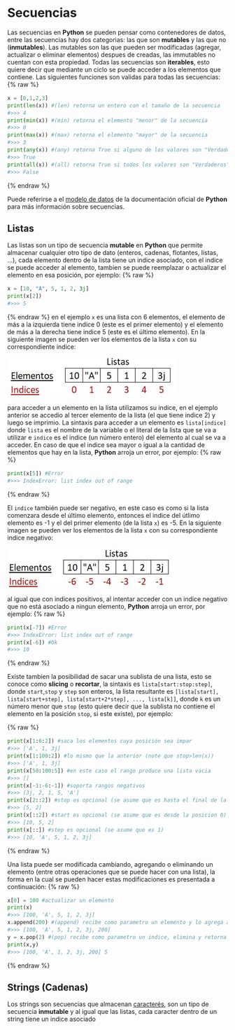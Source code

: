 # Secuencias
Las secuencias en **Python** se pueden pensar como contenedores de datos,
entre las secuencias hay dos categorias: las que son **mutables** y las que no
(**inmutables**). Las mutables son las que pueden ser modificadas (agregar,
actualizar o eliminar elementos) despues de creadas, las immutables no cuentan
con esta propiedad. Todas las secuencias son **iterables**, esto quiere decir que
mediante un ciclo se puede acceder a los elementos que contiene. Las siguientes
funciones son validas para todas las secuencias:
{% raw %}
```python
x = [0,1,2,3]
print(len(x)) #(len) retorna un entero con el tamaño de la secuencia
#>>> 4
print(min(x)) #(min) retorna el elemento "menor" de la secuencia
#>>> 0
print(max(x)) #(max) retorna el elemento "mayor" de la secuencia
#>>> 3
print(any(x)) #(any) retorna True si alguno de los valores son "Verdaderos", si no False
#>>> True
print(all(x)) #(all) retorna True si todos los valores son "Verdaderos", si no False
#>>> False
```
{% endraw %}

Puede referirse a el [modelo de datos](https://docs.python.org/3/reference/datamodel.html) de la documentación oficial de **Python** para más información sobre secuencias.

## Listas
Las listas son un tipo de secuencia **mutable** en **Python** que permite almacenar 
cualquier otro tipo de dato (enteros, cadenas, flotantes, listas, ...),
cada elemento dentro de la lista tiene un indice asociado, con el indice
se puede acceder al elemento, tambien se puede reemplazar o actualizar 
el elemento en esa posición, por ejemplo:
{% raw %}
```python
x = [10, "A", 5, 1, 2, 3j]
print(x[2])
#>>> 5
```
{% endraw %}
en el ejemplo `x` es una lista con 6 elementos, el elemento de más
a la izquierda tiene indice 0 (este es el primer elemento) y el elemento de más a la derecha tiene
indice 5 (este es el último elemento). En la siguiente imagen se pueden ver los elementos
de la lista `x` con su correspondiente indice:

![listas](./Secuencias/listas.JPG)

para acceder a un elemento en la lista utilizamos su indice, en el ejemplo anterior se accedio al
tercer elemento de la lista (el que tiene indice 2) y luego se imprimio. La sintaxis para acceder
a un elemento es `lista[indice]` donde `lista` es el nombre de la variable o el literal
de la lista que se va a utilizar e `indice` es el indice (un número entero) del elemento al cual se va a 
acceder. En caso de que el indice sea mayor o igual a la cantidad de elementos que hay en la
lista, **Python** arroja un error, por ejemplo:
{% raw %}
```python
print(x[5]) #Error
#>>> IndexError: list index out of range
```
{% endraw %}

El `indice` también puede ser negativo, en este caso es como si la lista comenzara desde
el último elemento, entonces el indice del útlimo elemento es -1 y el del primer elemento
(de la lista `x`) es -5. En la siguiente imagen se pueden ver los elementos
de la lista `x` con su correspondiente indice negativo:

![listas 2](./Secuencias/listas_2.JPG)

al igual que con indices positivos, al intentar acceder con un indice negativo que no está asociado a ningun elemento, **Python** arroja un error, por ejemplo:
{% raw %}
```python
print(x[-7]) #Error
#>>> IndexError: list index out of range
print(x[-6]) #Ok
#>>> 10
```
{% endraw %}

Existe tambien la posibilidad de sacar una sublista de una lista, esto se conoce como **slicing** o **recortar**, la sintaxis es `lista[start:stop:step]`, donde `start`,`stop` y `step` son enteros, la lista resultante es `[lista[start], lista[start+step], lista[start+2*step], ..., lista[k]]`, donde `k` es un número menor que `stop` (esto quiere decir que la sublista no contiene el elemento en la posición `stop`, si este existe), por ejemplo:

{% raw %}
```python
print(x[1:6:2]) #saca los elementos cuya posición sea impar
#>>> ['A', 1, 3j]
print(x[1:100:2]) #lo mismo que la anterior (note que stop>len(x))
#>>> ['A', 1, 3j]
print(x[50:100:5]) #en este caso el rango produce una lista vacia
#>>> []
print(x[-1:-6:-1]) #soporta rangos negativos
#>>> [3j, 2, 1, 5, 'A']
print(x[2::2]) #stop es opcional (se asume que es hasta el final de la lista)
#>>> [5, 2]
print(x[::2]) #start es opcional (se asume que es desde la posicion 0)
#>>> [10, 5, 2]
print(x[::]) #step es opcional (se asume que es 1)
#>>> [10, 'A', 5, 1, 2, 3j]
```
{% endraw %}

Una lista puede ser modificada cambiando, agregando o eliminando un elemento (entre otras operaciones que se puede hacer con una lista), la forma en la cual se pueden hacer estas modificaciones es presentada a continuación:
{% raw %}
```python
x[0] = 100 #actualizar un elemento
print(x)
#>>> [100, 'A', 5, 1, 2, 3j]
x.append(200) #(append) recibe como parametro un elemento y lo agrega al final
#>>> [100, 'A', 5, 1, 2, 3j, 200]
y = x.pop(2) #(pop) recibe como parametro un indice, elimina y retorna el elemento indicado
print(x,y)
#>>> [100, 'A', 1, 2, 3j, 200] 5
```
{% endraw %}

## Strings (Cadenas)
Los strings son secuencias que almacenan [caracterés](https://es.wikipedia.org/wiki/Car%C3%A1cter_(tipo_de_dato)), son un tipo de secuencia **inmutable** y al igual que las listas, cada caracter dentro de un string tiene un indice asociado 
